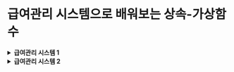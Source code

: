 # 급여관리 시스템으로 배워보는 상속-가상함수

<details>
<summary>
<strong>급여관리 시스템 1</strong>
</summary>

<pre><code class="language-cpp" style="font-size:16px;">
#pragma once
class PermanentWorker
{
private:
	char name[100];
	int salary;
public:
	PermanentWorker(char* name, int money);	// Constructor
	int getPAY()const;						// Access Function
	void showSALARYinfo()const;				// Display Function
};//PermanentWorker.h
</code></pre><!--PermanentWorker.h-->
this->name 정적 할당으로 선언되어있다.

<pre><code class="language-cpp" style="font-size:16px;">
#pragma once
#include"PermanentWorker.h"
class EmployeeHandler						//Control(=handler) Class
{
private:
	PermanentWorker* empList[50];			//PermanentWorker Object로 PermanentWorker에 접근
	int empNUM;								//empList에 배열 순서를 저장하기 위한 변수
public:
	EmployeeHandler();						//Constructor
	void addEMPLOYEE(PermanentWorker* emp);	//직원 등록을 위한 클래스
	void showALLSALARYinfo()const;			//직원 급여정보를 보기위한 클래스
	void showTOTALSALARY()const;			//지불할 직원 급여 총합을 보기위한 클래스
	~EmployeeHandler();						//동적 할당으로 생성된 empList를 제거하기 위한 Destructor
};//EmployeeHandler.h
</code></pre><!--EmployeeHandler.h-->


<pre><code class="language-cpp" style="font-size:16px;">
#define _CRT_SECURE_NO_WARNINGS
#include "PermanentWorker.h"
#include <cstring>
#include <iostream>
#include "EmployeeHandler.h"
using namespace std;

PermanentWorker::PermanentWorker(char* name, int money)
	:salary(money) {strcpy(this->name, name);}			

int PermanentWorker::getPAY()const { return salary; }

void PermanentWorker::showSALARYinfo()const
{
	cout << "name: " << name << endl;
	cout << "salary: " << salary<< endl;
}//PermanentWorker.cpp
</code></pre>


<pre><code class="language-cpp" style="font-size:16px;">
#include "EmployeeHandler.h"
#include <iostream>
using namespace std;
EmployeeHandler::EmployeeHandler():empNUM(0){}

void EmployeeHandler::addEMPLOYEE(PermanentWorker* emp)
{
	empList[empNUM++] = emp;
}

void EmployeeHandler::showALLSALARYinfo()const
{
	for (int i = 0; i < empNUM; i++)
		empList[i]->showSALARYinfo();
}
void EmployeeHandler::showTOTALSALARY()const
{
	int sum = 0;
	for (int i = 0; i < empNUM; i++)
		sum += empList[i]->getPAY();
	cout << "sum: " << sum << endl;
}
EmployeeHandler::~EmployeeHandler()
{
	for (int i = 0; i < empNUM; i++)
		delete empList[i];
}//EmployeeHandler.cpp
</code></pre>


<pre><code class="language-cpp" style="font-size:16px;">
#include"EmployeeHandler.h"
#include"PermanentWorker.h"

int main(void)
{
	/*직원관리 목적으로 설계된 컨트롤 클래스의 객체 생성*/
	EmployeeHandler handler;

	/*직원 등록*/
	handler.addEMPLOYEE(new PermanentWorker("KIM", 1000));
	handler.addEMPLOYEE(new PermanentWorker("Lee", 1500));
	handler.addEMPLOYEE(new PermanentWorker("Jun", 2000));

	/*이번달 급여 정보*/
	handler.showALLSALARYinfo();

	/*이번달 지불해야할 급여의 총합*/
	handler.showTOTALSALARY();

	return 0;
}
</code></pre>
>위 프로그램은 프로그램의 유연성이나 확장성의 확보가 쉽지 않다.<br>
>영업직 클래스와 임시직 클래스를 추가하고, 영업직 객체와 임시직 객체의 저장을 위한 배열을 추가하고 각각 배열에 저장된 객체의 수를 별도로 세어보고, 정수형 변수도 멤버로 추가하는 등, 많은 것들을 바꿔줘야 한다. 또 addEMPLOYEE함수는 영업직용과 임시직 객체용을 각각 추가하고, 급여정보를 출력하는 나머지 두 멤버함수는 총 3개의 배열을 대상으로 연산을 진행하고, 반복문이 추가로 각각 두 개씩 더 삽입해야 한다. 결과적으로 확장하려면 다시 만들어야해서 위 코드는 확장성에 있어 좋지 못하다.
------------

>요구조건에 맞게 급여관리 시스템 2로 변경해보자.<br>>직원 고용형태가 '정규직(PermanentWorker)'하나였지만 영업직(Sales), 임시직(Temporary)등 등장했다.영업직(Sales)는 기본급여+인센티브를, 임시직(Temporary)에는 시간당 급여 x 일한 시간의 급여 계산방식이 적용이 된다.

</details>


<!--급여관리 시스템 2 -->

<details>
<summary>
<strong>급여관리 시스템 2</strong>
</summary>

[상속 관계 구조]
>SalesWorker --> PermanentWorker --> Employee 
>TemporaryWorker --> Employee
>EmployeeHandler 클래스가 저장 및 관리하는 대상이 Employee 객체가 되면 이후에 Employee클래스를 직접 혹은 간접적으로 상속하는 클래스가 추가되었을때, EmployeeHandler클래스에는 변화가 발생하지 않는다.


</table>
<pre><code class="language-cpp" style="font-size:16px;">
#pragma once
class Employee									//Base Class		
{
private:
	char name[100];
public:
	Employee(char* name);						//Constructor
	void showNAME()const;						//멤버변수 출력 함수
};//Employee.h
</code></pre>

<pre><code class="language-cpp" style="font-size:16px;">
#pragma once
#include "Employee.h"
class PermanentWorker:public Employee			//Derived Class
{
private:
	int salary;
public:
	PermanentWorker(char* name, int money);		//Constructor
	int getPAY()const;							//Access Function, getter
	void showSALARYinfo()const;					//멤버변수 출력 함수
}; //PermanentWorker.h
</code></pre>

<pre><code class="language-cpp" style="font-size:16px;">
#pragma once
#include"Employee.h"
class EmployeeHandler							//Control Class
{
private:
	Employee* empLIST[50];						//Employee 객체의 주소 값을 저장하는 방식으로 객체에 저장
	int empNUM;									//empLIST[]에 Len을 위한 변수 선언
public:
	EmployeeHandler();							//Constructor, 멤버변수 초기화 목적
	void AddEmployee(Employee* emp);			//직원 등록
	void ShowAllSalaryiInfo()const;				//직원 급여정보를 보기위한 함수
	void ShowTotalSalary()const;				//직원 급여 총합계를 보기위한 함수
	~EmployeeHandler();							//Destructor
};//EmployeeHandler.h
</code></pre>

<pre><code class="language-cpp" style="font-size:16px;">
#define _CRT_SECURE_NO_WARNINGS
#include "Employee.h"
#include<cstring>
#include <iostream>
using namespace std;

Employee::Employee(char* name)
{
	strcpy(this->name, name);
}
void Employee::showNAME()const
{
	cout &lt&lt"이름: "&lt&ltname &lt&lt endl;
}//Employee.cpp
</code></pre>

<pre><code class="language-cpp" style="font-size:16px;">
#include "PermanentWorker.h"
#include<cstring>
#include <iostream>
using namespace std;

PermanentWorker::PermanentWorker(char* name, int money)
	:Employee(name),salary(money)
{}
int PermanentWorker::getPAY()const
{
	return salary;
}
void PermanentWorker::showSALARYinfo()const
{
	showNAME();
	cout &lt&lt "SALARY: " &lt&lt getPAY() &lt&lt endl<<endl;
}//PermanentWorker.cpp
</code></pre>

<pre><code class="language-cpp" style="font-size:16px;">
#include "EmployeeHandler.h"
#include&ltcstring>
#include&ltiostream>
using namespace std;
EmployeeHandler::EmployeeHandler():empNUM(0)
{}
void EmployeeHandler::AddEmployee(Employee* emp)
{
	empLIST[empNUM++] = emp;
}
void EmployeeHandler::ShowAllSalaryiInfo()const
{
	//for (int i = 0; i &lt empNUM; i++)
	//	empLIST[i]->showSALARYinfo();
}
void EmployeeHandler::ShowTotalSalary()const
{
	int sum = 0;
	//for (int i = 0; i &lt empNUM; i++)
	//	sum+=empLIST[i]->getPAY();
	cout &lt&lt "salary sum: " &lt&lt sum &lt&lt endl;
}
EmployeeHandler::~EmployeeHandler()
{
	for (int i = 0; i &lt empNUM; i++)
		delete empLIST[i];
}//EmployeeHandler.cpp
</code></pre>
<pre><code class="language-cpp" style="font-size:16px;">
#include"Employee.h"
#include"EmployeeHandler.h"
#include"PermanentWorker.h"

int main(void)
{
	
	/* 
	직원 관리를 목적으로 설계된 컨트롤 클래스의 객체생성
	Employee객체의 주소 값을 저장하는 방식으로 객체 저장한다.
	Employee 클래스를 상속하는 클래스의 객체도 이 배열에 저장이 가능하다.*/
	EmployeeHandler handler;

	//직원 등록
	handler.AddEmployee(new PermanentWorker("Kim", 1000));
	handler.AddEmployee(new PermanentWorker("Lim", 3000));
	handler.AddEmployee(new PermanentWorker("Jun", 2500));
	
	//이번 달에 지불해야 할 급여의 정보
	handler.ShowAllSalaryiInfo();
	
	//이번 달에 지불해야 할 급여의 총합
	handler.ShowTotalSalary();

	return 0;
}
</code></pre>

</details><!--급여관리 시스템 2 끝-->
